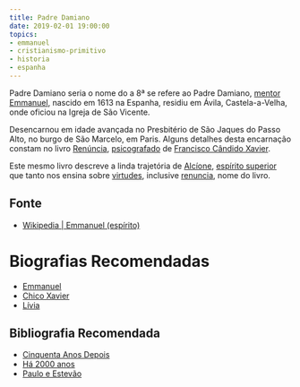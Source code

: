 ```yaml
---
title: Padre Damiano
date: 2019-02-01 19:00:00
topics: 
- emmanuel
- cristianismo-primitivo
- historia
- espanha
---
```


Padre Damiano seria o nome do a 8ª se refere ao Padre Damiano, [mentor
Emmanuel](../emmanuel), nascido em 1613 na Espanha, residiu em Ávila,
Castela-a-Velha, onde oficiou na Igreja de São Vicente.

Desencarnou em idade avançada no Presbitério de São Jaques do Passo Alto, no
burgo de São Marcelo, em Paris. Alguns detalhes desta encarnação constam no
livro [Renúncia](/livros/renuncia), [psicografado](/sobre/psicografia) de
[Francisco Cândido Xavier](/bio/chico-xavier).

Este mesmo livro descreve a linda trajetória de [Alcíone](/bio/alcione),
[espírito superior](/sobre/espirito-superior) que tanto nos ensina sobre
[virtudes](/virtudes), inclusive [renuncia](/virtudes/renuncia), nome do livro.

## Fonte
* [Wikipedia | Emmanuel (espírito)](https://pt.wikipedia.org/wiki/Emmanuel_(espírito))

# Biografias Recomendadas
* [Emmanuel](../emmanuel)
* [Chico Xavier](/bio/chico-xavier)
* [Lívia](/bio/livia)

## Bibliografia Recomendada
* [Cinquenta Anos Depois](/livros/50-anos-depois)
* [Há 2000 anos](/livros/ha-2000-anos)
* [Paulo e Estevão](/livros/paulo-e-estevao)

